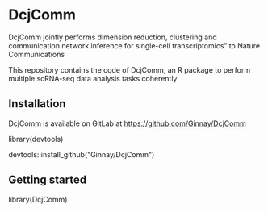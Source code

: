 # DcjComm
DcjComm jointly performs dimension reduction, clustering and communication network inference for single-cell transcriptomics” to Nature Communications

This repository contains the code of DcjComm, an R package to perform multiple scRNA-seq data analysis tasks coherently

## Installation

DcjComm is available on GitLab at https://github.com/Ginnay/DcjComm

library(devtools)

devtools::install_github("Ginnay/DcjComm")

## Getting started

library(DcjComm)
